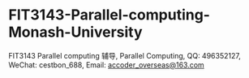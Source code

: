 # FIT3143-Parallel-computing-Monash-University
FIT3143 Parallel computing 辅导, Parallel Computing, QQ: 496352127, WeChat: cestbon_688, Email: accoder_overseas@163.com
